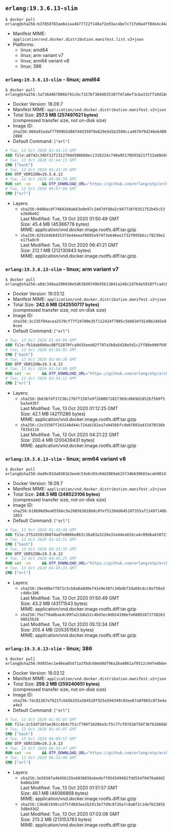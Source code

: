 ## `erlang:19.3.6.13-slim`

```console
$ docker pull erlang@sha256:b37850783ae6e1aa4b77722f140af2e93ac4be7c71fe0a4ff8de4c44a17ead25
```

-	Manifest MIME: `application/vnd.docker.distribution.manifest.list.v2+json`
-	Platforms:
	-	linux; amd64
	-	linux; arm variant v7
	-	linux; arm64 variant v8
	-	linux; 386

### `erlang:19.3.6.13-slim` - linux; amd64

```console
$ docker pull erlang@sha256:3af36d467086b791cbc7157bf3604035307f4fa0ef3cba332ff10d18c1e0a35a
```

-	Docker Version: 18.09.7
-	Manifest MIME: `application/vnd.docker.distribution.manifest.v2+json`
-	Total Size: **257.5 MB (257497621 bytes)**  
	(compressed transfer size, not on-disk size)
-	Image ID: `sha256:860a91edaff7999b5d86fd4335979e620e5d1b3580cca4676f9d246eb4002888`
-	Default Command: `["erl"]`

```dockerfile
# Tue, 13 Oct 2020 01:44:13 GMT
ADD file:a8742c34bf12f231279dd5086b8ec1310224c740a95170b916217f22a68eb9a7 in / 
# Tue, 13 Oct 2020 01:44:13 GMT
CMD ["bash"]
# Tue, 13 Oct 2020 05:43:28 GMT
ENV OTP_VERSION=19.3.6.13
# Tue, 13 Oct 2020 06:06:59 GMT
RUN set -xe 	&& OTP_DOWNLOAD_URL="https://github.com/erlang/otp/archive/OTP-${OTP_VERSION}.tar.gz" 	&& OTP_DOWNLOAD_SHA256="11a914176a33068226644f4e999ecc6e965ab1c60a324d90020f164641631fae" 	&& runtimeDeps=' 		libodbc1 		libssl1.0.2 		libsctp1 		libwxgtk3.0 	' 	&& buildDeps=' 		curl 		ca-certificates 		autoconf 		dpkg-dev 		gcc 		g++ 		make 		libncurses-dev 		unixodbc-dev 		libssl1.0-dev 		libsctp-dev 	' 	&& apt-get update 	&& apt-get install -y --no-install-recommends $runtimeDeps 	&& apt-get install -y --no-install-recommends $buildDeps 	&& curl -fSL -o otp-src.tar.gz "$OTP_DOWNLOAD_URL" 	&& echo "$OTP_DOWNLOAD_SHA256 otp-src.tar.gz" | sha256sum -c - 	&& mkdir -p /usr/src/otp-src 	&& tar -xzf otp-src.tar.gz -C /usr/src/otp-src --strip-components=1 	&& rm otp-src.tar.gz 	&& cd /usr/src/otp-src 	&& ./otp_build autoconf 	&& gnuArch="$(dpkg-architecture --query DEB_HOST_GNU_TYPE)" 	&& ./configure --build="$gnuArch" 		--enable-dirty-schedulers 	&& make -j$(nproc) 	&& make install 	&& find /usr/local -name examples | xargs rm -rf 	&& apt-get purge -y --auto-remove $buildDeps 	&& rm -rf /usr/src/otp-src /var/lib/apt/lists/*
# Tue, 13 Oct 2020 06:07:00 GMT
CMD ["erl"]
```

-	Layers:
	-	`sha256:0400ac8f7460260a663e0e97c24d7dfd8a2c947736f0351752b45c53e26d6e02`  
		Last Modified: Tue, 13 Oct 2020 01:50:49 GMT  
		Size: 45.4 MB (45366778 bytes)  
		MIME: application/vnd.docker.image.rootfs.diff.tar.gzip
	-	`sha256:829244b84553fde44eeaf0695e974f3e646ee1f32f995b6cc78230e2e175a8c9`  
		Last Modified: Tue, 13 Oct 2020 06:41:21 GMT  
		Size: 212.1 MB (212130843 bytes)  
		MIME: application/vnd.docker.image.rootfs.diff.tar.gzip

### `erlang:19.3.6.13-slim` - linux; arm variant v7

```console
$ docker pull erlang@sha256:a0dc348aa290430e5d638d9749b95b13841a248c2d76de5918ffcadcb88fe4e7
```

-	Docker Version: 19.03.12
-	Manifest MIME: `application/vnd.docker.distribution.manifest.v2+json`
-	Total Size: **242.6 MB (242550717 bytes)**  
	(compressed transfer size, not on-disk size)
-	Image ID: `sha256:3c235f94acea2578cf77f24780e35f112424f7005c5b6634fd148b24d5e88cee`
-	Default Command: `["erl"]`

```dockerfile
# Tue, 13 Oct 2020 01:04:04 GMT
ADD file:fb1dab6b0ac08f52870fca9435eedd2f707a3b8a5d28e5d1c2ff88e096f695ec in / 
# Tue, 13 Oct 2020 01:04:05 GMT
CMD ["bash"]
# Tue, 13 Oct 2020 03:40:26 GMT
ENV OTP_VERSION=19.3.6.13
# Tue, 13 Oct 2020 03:54:08 GMT
RUN set -xe 	&& OTP_DOWNLOAD_URL="https://github.com/erlang/otp/archive/OTP-${OTP_VERSION}.tar.gz" 	&& OTP_DOWNLOAD_SHA256="11a914176a33068226644f4e999ecc6e965ab1c60a324d90020f164641631fae" 	&& runtimeDeps=' 		libodbc1 		libssl1.0.2 		libsctp1 		libwxgtk3.0 	' 	&& buildDeps=' 		curl 		ca-certificates 		autoconf 		dpkg-dev 		gcc 		g++ 		make 		libncurses-dev 		unixodbc-dev 		libssl1.0-dev 		libsctp-dev 	' 	&& apt-get update 	&& apt-get install -y --no-install-recommends $runtimeDeps 	&& apt-get install -y --no-install-recommends $buildDeps 	&& curl -fSL -o otp-src.tar.gz "$OTP_DOWNLOAD_URL" 	&& echo "$OTP_DOWNLOAD_SHA256 otp-src.tar.gz" | sha256sum -c - 	&& mkdir -p /usr/src/otp-src 	&& tar -xzf otp-src.tar.gz -C /usr/src/otp-src --strip-components=1 	&& rm otp-src.tar.gz 	&& cd /usr/src/otp-src 	&& ./otp_build autoconf 	&& gnuArch="$(dpkg-architecture --query DEB_HOST_GNU_TYPE)" 	&& ./configure --build="$gnuArch" 		--enable-dirty-schedulers 	&& make -j$(nproc) 	&& make install 	&& find /usr/local -name examples | xargs rm -rf 	&& apt-get purge -y --auto-remove $buildDeps 	&& rm -rf /usr/src/otp-src /var/lib/apt/lists/*
# Tue, 13 Oct 2020 03:54:11 GMT
CMD ["erl"]
```

-	Layers:
	-	`sha256:1b636fdf37230c276ff1507a9f2b0067182f369cd669d1852bf5b9f5ba3a43bf`  
		Last Modified: Tue, 13 Oct 2020 01:12:25 GMT  
		Size: 42.1 MB (42111286 bytes)  
		MIME: application/vnd.docker.image.rootfs.diff.tar.gzip
	-	`sha256:c2e33507f243248d44c724ab182ea7a94566fcde6f883ad15d78536bf835d110`  
		Last Modified: Tue, 13 Oct 2020 04:21:22 GMT  
		Size: 200.4 MB (200439431 bytes)  
		MIME: application/vnd.docker.image.rootfs.diff.tar.gzip

### `erlang:19.3.6.13-slim` - linux; arm64 variant v8

```console
$ docker pull erlang@sha256:dad9c02da0381b3eedc53e6c03c04d2869a615f34b630683aceb90141c1951cd
```

-	Docker Version: 18.09.7
-	Manifest MIME: `application/vnd.docker.distribution.manifest.v2+json`
-	Total Size: **248.5 MB (248523106 bytes)**  
	(compressed transfer size, not on-disk size)
-	Image ID: `sha256:b18b96d9ea655b6c5e208563018b8c07ef513b6d645107355af11497148b1853`
-	Default Command: `["erl"]`

```dockerfile
# Tue, 13 Oct 2020 01:43:49 GMT
ADD file:2752d391988f4ad7e086be863c36a83a3226e31e44ea816ca4c89d6a410727b1 in / 
# Tue, 13 Oct 2020 01:43:51 GMT
CMD ["bash"]
# Tue, 13 Oct 2020 04:33:35 GMT
ENV OTP_VERSION=19.3.6.13
# Tue, 13 Oct 2020 04:45:25 GMT
RUN set -xe 	&& OTP_DOWNLOAD_URL="https://github.com/erlang/otp/archive/OTP-${OTP_VERSION}.tar.gz" 	&& OTP_DOWNLOAD_SHA256="11a914176a33068226644f4e999ecc6e965ab1c60a324d90020f164641631fae" 	&& runtimeDeps=' 		libodbc1 		libssl1.0.2 		libsctp1 		libwxgtk3.0 	' 	&& buildDeps=' 		curl 		ca-certificates 		autoconf 		dpkg-dev 		gcc 		g++ 		make 		libncurses-dev 		unixodbc-dev 		libssl1.0-dev 		libsctp-dev 	' 	&& apt-get update 	&& apt-get install -y --no-install-recommends $runtimeDeps 	&& apt-get install -y --no-install-recommends $buildDeps 	&& curl -fSL -o otp-src.tar.gz "$OTP_DOWNLOAD_URL" 	&& echo "$OTP_DOWNLOAD_SHA256 otp-src.tar.gz" | sha256sum -c - 	&& mkdir -p /usr/src/otp-src 	&& tar -xzf otp-src.tar.gz -C /usr/src/otp-src --strip-components=1 	&& rm otp-src.tar.gz 	&& cd /usr/src/otp-src 	&& ./otp_build autoconf 	&& gnuArch="$(dpkg-architecture --query DEB_HOST_GNU_TYPE)" 	&& ./configure --build="$gnuArch" 		--enable-dirty-schedulers 	&& make -j$(nproc) 	&& make install 	&& find /usr/local -name examples | xargs rm -rf 	&& apt-get purge -y --auto-remove $buildDeps 	&& rm -rf /usr/src/otp-src /var/lib/apt/lists/*
# Tue, 13 Oct 2020 04:45:33 GMT
CMD ["erl"]
```

-	Layers:
	-	`sha256:19e4d0e7f8f2c5cb8a0a8d0e741e9e387c34bd673da69cdcc8e758a5c4dbc106`  
		Last Modified: Tue, 13 Oct 2020 01:50:49 GMT  
		Size: 43.2 MB (43171543 bytes)  
		MIME: application/vnd.docker.image.rootfs.diff.tar.gzip
	-	`sha256:75e770a0bae4c09fa2cb8a52c4bd3ec0db54198efe6809187373826398615b26`  
		Last Modified: Tue, 13 Oct 2020 05:13:34 GMT  
		Size: 205.4 MB (205351563 bytes)  
		MIME: application/vnd.docker.image.rootfs.diff.tar.gzip

### `erlang:19.3.6.13-slim` - linux; 386

```console
$ docker pull erlang@sha256:9d955ec1e40ea05d71a3fbdc60eb0df96a26a4061a79512c94fe0b6e4d3a9ea1
```

-	Docker Version: 19.03.12
-	Manifest MIME: `application/vnd.docker.distribution.manifest.v2+json`
-	Total Size: **259.2 MB (259240651 bytes)**  
	(compressed transfer size, not on-disk size)
-	Image ID: `sha256:7dc81267e7621fcbb5b255a384520f925e594349c03ee87a0f065c0f3e4aa4e3`
-	Default Command: `["erl"]`

```dockerfile
# Tue, 13 Oct 2020 01:45:07 GMT
ADD file:2c53d7197ae361c4b9c751cf700f3d286a3cf5c77cf07d16756f36f61666bb40 in / 
# Tue, 13 Oct 2020 01:45:07 GMT
CMD ["bash"]
# Tue, 13 Oct 2020 06:09:57 GMT
ENV OTP_VERSION=19.3.6.13
# Tue, 13 Oct 2020 06:33:47 GMT
RUN set -xe 	&& OTP_DOWNLOAD_URL="https://github.com/erlang/otp/archive/OTP-${OTP_VERSION}.tar.gz" 	&& OTP_DOWNLOAD_SHA256="11a914176a33068226644f4e999ecc6e965ab1c60a324d90020f164641631fae" 	&& runtimeDeps=' 		libodbc1 		libssl1.0.2 		libsctp1 		libwxgtk3.0 	' 	&& buildDeps=' 		curl 		ca-certificates 		autoconf 		dpkg-dev 		gcc 		g++ 		make 		libncurses-dev 		unixodbc-dev 		libssl1.0-dev 		libsctp-dev 	' 	&& apt-get update 	&& apt-get install -y --no-install-recommends $runtimeDeps 	&& apt-get install -y --no-install-recommends $buildDeps 	&& curl -fSL -o otp-src.tar.gz "$OTP_DOWNLOAD_URL" 	&& echo "$OTP_DOWNLOAD_SHA256 otp-src.tar.gz" | sha256sum -c - 	&& mkdir -p /usr/src/otp-src 	&& tar -xzf otp-src.tar.gz -C /usr/src/otp-src --strip-components=1 	&& rm otp-src.tar.gz 	&& cd /usr/src/otp-src 	&& ./otp_build autoconf 	&& gnuArch="$(dpkg-architecture --query DEB_HOST_GNU_TYPE)" 	&& ./configure --build="$gnuArch" 		--enable-dirty-schedulers 	&& make -j$(nproc) 	&& make install 	&& find /usr/local -name examples | xargs rm -rf 	&& apt-get purge -y --auto-remove $buildDeps 	&& rm -rf /usr/src/otp-src /var/lib/apt/lists/*
# Tue, 13 Oct 2020 06:33:48 GMT
CMD ["erl"]
```

-	Layers:
	-	`sha256:3e5030fa46456155e6836658abedeff054349492fdd554f0476a8dd26a0da3d9`  
		Last Modified: Tue, 13 Oct 2020 01:51:57 GMT  
		Size: 46.1 MB (46086868 bytes)  
		MIME: application/vnd.docker.image.rootfs.diff.tar.gzip
	-	`sha256:136d61930ca3f5fd683ee2b2913b77d9c8726a7c8a8f2c1de7b2385b5d8e93d2`  
		Last Modified: Tue, 13 Oct 2020 07:03:08 GMT  
		Size: 213.2 MB (213153783 bytes)  
		MIME: application/vnd.docker.image.rootfs.diff.tar.gzip
